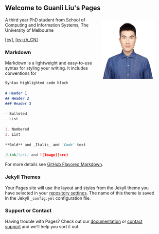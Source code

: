 ## Welcome to Guanli Liu's Pages

<!-- You can use the [editor on GitHub](https://github.com/Liuguanli/Liuguanli.github.io/edit/main/README.md) to maintain and preview the content for your website in Markdown files.

Whenever you commit to this repository, GitHub Pages will run [Jekyll](https://jekyllrb.com/) to rebuild the pages in your site, from the content in your Markdown files. -->

<div align="left">
<img src=".\image\head.png" style="width: 180px; height: 192px; float: right; margin: 10px" >
<p>A third year PhD student from
School of Computing and Information Systems, The University of Melbourne</p>
</div>



[[cv]](.\cv\resume.pdf), [[cv-zh_CN]](.\cv\resume-zh_CN.pdf)

### Markdown

Markdown is a lightweight and easy-to-use syntax for styling your writing. It includes conventions for

```markdown
Syntax highlighted code block

# Header 1
## Header 2
### Header 3

- Bulleted
- List

1. Numbered
2. List

**Bold** and _Italic_ and `Code` text

[Link](url) and ![Image](src)
```

For more details see [GitHub Flavored Markdown](https://guides.github.com/features/mastering-markdown/).

### Jekyll Themes

Your Pages site will use the layout and styles from the Jekyll theme you have selected in your [repository settings](https://github.com/Liuguanli/Liuguanli.github.io/settings/pages). The name of this theme is saved in the Jekyll `_config.yml` configuration file.

### Support or Contact

Having trouble with Pages? Check out our [documentation](https://docs.github.com/categories/github-pages-basics/) or [contact support](https://support.github.com/contact) and we’ll help you sort it out.
